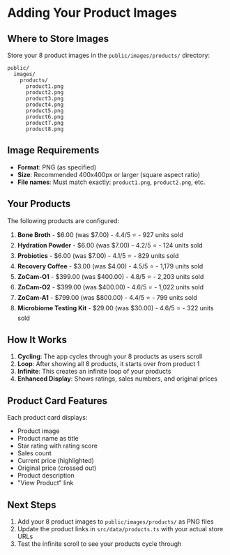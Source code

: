 # Adding Your Product Images

## Where to Store Images

Store your 8 product images in the `public/images/products/` directory:

```
public/
  images/
    products/
      product1.png
      product2.png
      product3.png
      product4.png
      product5.png
      product6.png
      product7.png
      product8.png
```

## Image Requirements

- **Format**: PNG (as specified)
- **Size**: Recommended 400x400px or larger (square aspect ratio)
- **File names**: Must match exactly: `product1.png`, `product2.png`, etc.

## Your Products

The following products are configured:

1. **Bone Broth** - $6.00 (was $7.00) - 4.4/5 ⭐ - 927 units sold
2. **Hydration Powder** - $6.00 (was $7.00) - 4.2/5 ⭐ - 124 units sold
3. **Probiotics** - $6.00 (was $7.00) - 4.1/5 ⭐ - 829 units sold
4. **Recovery Coffee** - $3.00 (was $4.00) - 4.5/5 ⭐ - 1,179 units sold
5. **ZoCam-O1** - $399.00 (was $400.00) - 4.8/5 ⭐ - 2,203 units sold
6. **ZoCam-O2** - $399.00 (was $400.00) - 4.6/5 ⭐ - 1,022 units sold
7. **ZoCam-A1** - $799.00 (was $800.00) - 4.4/5 ⭐ - 799 units sold
8. **Microbiome Testing Kit** - $29.00 (was $30.00) - 4.6/5 ⭐ - 322 units sold

## How It Works

1. **Cycling**: The app cycles through your 8 products as users scroll
2. **Loop**: After showing all 8 products, it starts over from product 1
3. **Infinite**: This creates an infinite loop of your products
4. **Enhanced Display**: Shows ratings, sales numbers, and original prices

## Product Card Features

Each product card displays:
- Product image
- Product name as title
- Star rating with rating score
- Sales count
- Current price (highlighted)
- Original price (crossed out)
- Product description
- "View Product" link

## Next Steps

1. Add your 8 product images to `public/images/products/` as PNG files
2. Update the product links in `src/data/products.ts` with your actual store URLs
3. Test the infinite scroll to see your products cycle through 